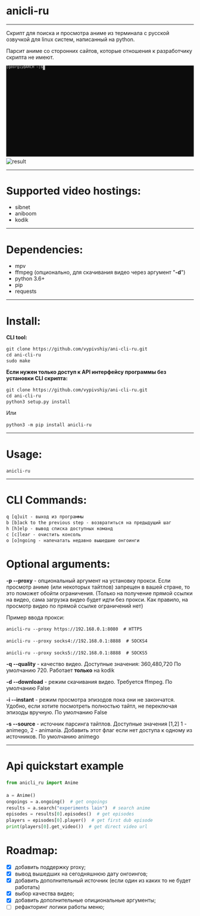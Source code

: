 # anicli-ru
___
Скрипт для поиска и просмотра аниме из терминала с русской озвучкой для linux систем, написанный на python.

Парсит аниме со сторонних сайтов, которые отношения к разработчику скрипта не имеют.

![test](example.svg)
![result](https://i.imgur.com/hGWF07x.png)
___
# Supported video hostings:
* sibnet
* aniboom
* kodik
---
# Dependencies:
* mpv
* ffmpeg (опционально, для скачивания видео через аргумент "**-d**")
* python 3.6+
* pip
* requests
___
# Install:
**CLI tool:**
```
git clone https://github.com/vypivshiy/ani-cli-ru.git
cd ani-cli-ru
sudo make
```
**Если нужен только доступ к API интерфейсу программы без установки CLI скрипта:**
```
git clone https://github.com/vypivshiy/ani-cli-ru.git
cd ani-cli-ru
python3 setup.py install
```
Или

`python3 -m pip install anicli-ru`
___
# Usage:
`anicli-ru`
___
# CLI Commands:
```
q [q]uit - выход из программы
b [b]ack to the previous step - возвратиться на предыдущий шаг
h [h]elp - вывод списка доступных команд
c [c]lear - очистить консоль
o [o]ngoing - напечатать недавно вышедшие онгоинги
```
# Optional arguments:
**-p --proxy** - опциональный аргумент на установку прокси. Если просмотр аниме (или некоторых тайтлов) 
запрещен в вашей стране, то это поможет обойти ограничения. (Только на получение прямой ссылки на видео, 
сама загрузка видео будет идти без прокси. Как правило, на просмотр видео по прямой ссылке ограничений нет)

Пример ввода прокси:
    
    anicli-ru --proxy https://192.168.0.1:8080  # HTTPS
    
    anicli-ru --proxy socks4://192.168.0.1:8888  # SOCKS4
    
    anicli-ru --proxy socks5://192.168.0.1:8888  # SOCKS5

**-q --quality** - качество видео. Доступные значения: 360,480,720 По умолчанию 720. Работает __только__ на kodik

**-d --download** - режим скачивания видео. Требуется ffmpeg. По умолчанию False

**-i --instant** - режим просмотра эпизодов пока они не закончатся. Удобно, если хотите посмотреть полностью 
тайтл, не переключая эпизоды вручную. По умолчанию False

**-s --source** - источник парсинга тайтлов. Доступные значения [1,2] 1 - animego, 2 - animania. Добавить этот флаг 
если нет доступа к одному из источников. По умолчанию animego

---
# Api quickstart example
```python
from anicli_ru import Anime

a = Anime()
ongoings = a.ongoing()  # get ongoings
results = a.search("experiments lain")  # search anime
episodes = results[0].episodes()  # get episodes
players = episodes[0].player()  # get first dub episode
print(players[0].get_video())  # get direct video url
```
# Roadmap:

- [x] добавить поддержку proxy;
- [x] вывод вышедших на сегодняшнюю дату онгоингов;
- [x] добавить дополнительный источник (если один из каких то не будет работать)
- [x] выбор качества видео;
- [x] добавить дополнительные опициональные аргументы;
- [ ] рефакторинг логики работы меню;
